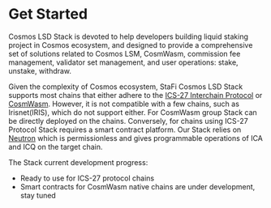 # Get Started

Cosmos LSD Stack is devoted to help developers building liquid staking project in Cosmos ecosystem, and designed to provide a comprehensive set of solutions related to Cosmos LSM, CosmWasm, commission fee management, validator set management, and user operations: stake, unstake, withdraw.

Given the complexity of Cosmos ecosystem, StaFi Cosmos LSD Stack supports most chains that either adhere to the [ICS-27 Interchain Protocol](https://github.com/cosmos/ibc/tree/main/spec/app/ics-027-interchain-accounts) or [CosmWasm](https://cosmwasm.com). However, it is not compatible with a few chains, such as Irisnet(IRIS), which do not support either. For CosmWasm group Stack can be directly deployed on the chains. Conversely, for chains using ICS-27 Protocol Stack requires a smart contract platform. Our Stack relies on [Neutron](https://www.neutron.org/) which is permissionless and gives programmable operations of ICA and ICQ on the target chain.

The Stack current development progress:
- Ready to use for ICS-27 protocol chains
- Smart contracts for CosmWasm native chains are under development, stay tuned
